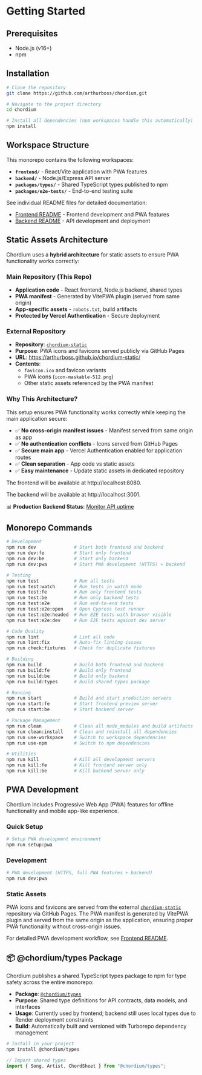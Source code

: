 # Getting Started

## Prerequisites

- Node.js (v16+)
- npm

## Installation

```sh
# Clone the repository
git clone https://github.com/arthurboss/chordium.git

# Navigate to the project directory
cd chordium

# Install all dependencies (npm workspaces handle this automatically)
npm install
```

## Workspace Structure

This monorepo contains the following workspaces:

- **`frontend/`** - React/Vite application with PWA features
- **`backend/`** - Node.js/Express API server
- **`packages/types/`** - Shared TypeScript types published to npm
- **`packages/e2e-tests/`** - End-to-end testing suite

See individual README files for detailed documentation:
- [Frontend README](../frontend/README.md) - Frontend development and PWA features
- [Backend README](../backend/README.md) - API development and deployment

## Static Assets Architecture

Chordium uses a **hybrid architecture** for static assets to ensure PWA functionality works correctly:

### Main Repository (This Repo)
- **Application code** - React frontend, Node.js backend, shared types
- **PWA manifest** - Generated by VitePWA plugin (served from same origin)
- **App-specific assets** - `robots.txt`, build artifacts
- **Protected by Vercel Authentication** - Secure deployment

### External Repository
- **Repository**: [`chordium-static`](https://github.com/arthurboss/chordium-static)
- **Purpose**: PWA icons and favicons served publicly via GitHub Pages
- **URL**: https://arthurboss.github.io/chordium-static/
- **Contents**: 
  - `favicon.ico` and favicon variants
  - PWA icons (`icon-maskable-512.png`)
  - Other static assets referenced by the PWA manifest

### Why This Architecture?

This setup ensures PWA functionality works correctly while keeping the main application secure:
- ✅ **No cross-origin manifest issues** - Manifest served from same origin as app
- ✅ **No authentication conflicts** - Icons served from GitHub Pages
- ✅ **Secure main app** - Vercel Authentication enabled for application routes
- ✅ **Clean separation** - App code vs static assets
- ✅ **Easy maintenance** - Update static assets in dedicated repository


The frontend will be available at http://localhost:8080.

The backend will be available at http://localhost:3001.

📊 **Production Backend Status**: [Monitor API uptime](https://stats.uptimerobot.com/sIX45GbfwC)

## Monorepo Commands

```bash
# Development
npm run dev              # Start both frontend and backend
npm run dev:fe           # Start only frontend
npm run dev:be           # Start only backend
npm run dev:pwa          # Start PWA development (HTTPS) + backend

# Testing
npm run test             # Run all tests
npm run test:watch       # Run tests in watch mode
npm run test:fe          # Run only frontend tests
npm run test:be          # Run only backend tests
npm run test:e2e         # Run end-to-end tests
npm run test:e2e:open    # Open Cypress test runner
npm run test:e2e:headed  # Run E2E tests with browser visible
npm run test:e2e:dev     # Run E2E tests against dev server

# Code Quality
npm run lint             # Lint all code
npm run lint:fix         # Auto-fix linting issues
npm run check:fixtures   # Check for duplicate fixtures

# Building
npm run build            # Build both frontend and backend
npm run build:fe         # Build only frontend
npm run build:be         # Build only backend
npm run build:types      # Build shared types package

# Running
npm run start            # Build and start production servers
npm run start:fe         # Start frontend preview server
npm run start:be         # Start backend server

# Package Management
npm run clean            # Clean all node_modules and build artifacts
npm run clean:install    # Clean and reinstall all dependencies
npm run use-workspace    # Switch to workspace dependencies
npm run use-npm          # Switch to npm dependencies

# Utilities
npm run kill             # Kill all development servers
npm run kill:fe          # Kill frontend server only
npm run kill:be          # Kill backend server only
```

## PWA Development

Chordium includes Progressive Web App (PWA) features for offline functionality and mobile app-like experience.

### Quick Setup

```sh
# Setup PWA development environment
npm run setup:pwa
```

### Development

```sh
# PWA development (HTTPS, full PWA features + backend)
npm run dev:pwa
```

### Static Assets

PWA icons and favicons are served from the external [`chordium-static`](https://github.com/arthurboss/chordium-static) repository via GitHub Pages. The PWA manifest is generated by VitePWA plugin and served from the same origin as the application, ensuring proper PWA functionality without cross-origin issues.

For detailed PWA development workflow, see [Frontend README](../frontend/README.md).

## 📦 @chordium/types Package

Chordium publishes a shared TypeScript types package to npm for type safety across the entire monorepo:

- **Package**: [`@chordium/types`](https://www.npmjs.com/package/@chordium/types)
- **Purpose**: Shared type definitions for API contracts, data models, and interfaces
- **Usage**: Currently used by frontend; backend still uses local types due to Render deployment constraints
- **Build**: Automatically built and versioned with Turborepo dependency management

```sh
# Install in your project
npm install @chordium/types
```

```typescript
// Import shared types
import { Song, Artist, ChordSheet } from "@chordium/types";
```
